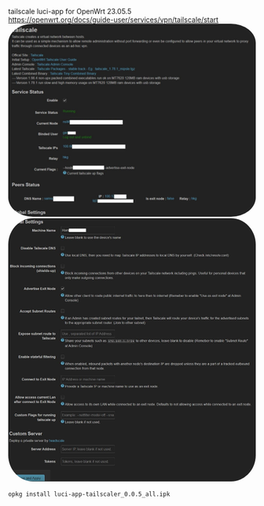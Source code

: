tailscale luci-app for OpenWrt 23.05.5
<BR>
https://openwrt.org/docs/guide-user/services/vpn/tailscale/start
<img src="Screenshot-1.JPG" width="800" alt="Profile Picture" style="border-radius: 10%;">
<BR>
<img src="Screenshot-2.JPG" width="800"  alt="Profile Picture" style="border-radius: 10%;">
<BR>

    opkg install luci-app-tailscaler_0.0.5_all.ipk
